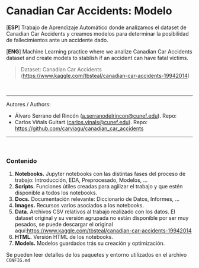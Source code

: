 # Canadian Car Accidents: Modelo

[**ESP**] Trabajo de Aprendizaje Automático donde analizamos el dataset de Canadian Car Accidents y creamos modelos para determinar la posibilidad de fallecimientos ante un accidente dado.

[**ENG**] Machine Learning practice where we analize Canadian Car Accidents dataset and create models to stablish if an accident can have fatal victims. 

> Dataset: Canadian Car Accidents (https://www.kaggle.com/tbsteal/canadian-car-accidents-19942014)

<br>

---

Autores / Authors:
* Álvaro Serrano del Rincón (a.serranodelrincon@cunef.edu). Repo: 
* Carlos Viñals Guitart (carlos.vinals@cunef.edu). Repo: https://github.com/carviagu/canadian_car_accidents

---

<br>

### Contenido
1. **Notebooks.**
  Jupyter notebooks con las distintas fases del proceso de trabajo: Introducción, EDA, Preprocesado, Modelos, ...
3. **Scripts.**
  Funciones útiles creadas para agilizar el trabajo y que estén disponible a todos los notebooks. 
3. **Docs.**
  Documentación relevante: Diccionario de Datos, Informes, ...
4. **Images.**
  Recursos varios asociados a los notebooks.
5. **Data.**
  Archivos CSV relativos al trabajo realizado con los datos. El dataset original y su versión agrupada no están disponible por ser muy pesados, se puede descargar el original aquí:https://www.kaggle.com/tbsteal/canadian-car-accidents-19942014
6. **HTML.**
  Versión HTML de los notebooks. 
7. **Models.**
  Modelos guardados trás su creación y optimización.


Se pueden leer detalles de los paquetes y entorno utilizados en el archivo ```CONFIG.md```
<br>
